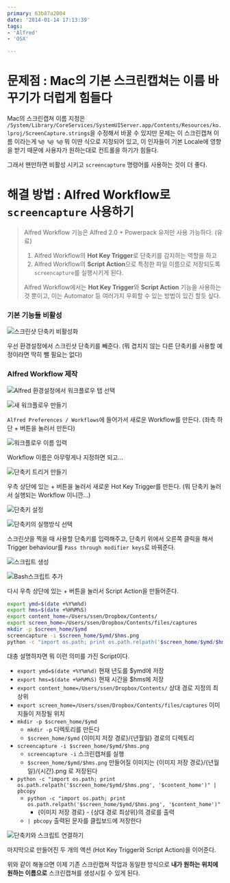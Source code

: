```yaml
---
primary: 63b87a2004
date: '2014-01-14 17:13:39'
tags:
- 'Alfred'
- 'OSX'

---
```


문제점 : Mac의 기본 스크린캡쳐는 이름 바꾸기가 더럽게 힘들다
====================================

Mac의 스크린캡쳐 이름 지정은 `/System/Library/CoreServices/SystemUIServer.app/Contents/Resources/ko.lproj/ScreenCapture.strings`을 수정해서 바꿀 수 있지만 문제는 이 스크린캡쳐 이름 이라는게 `%@ %@ %@` 뭐 이딴 식으로 지정되어 있고, 이 인자들이 기본 Locale에 영향을 받기 때문에 사용자가 원하는대로 컨트롤을 하기가 힘들다.

그래서 왠만하면 비활성 시키고 `screencapture` 명령어를 사용하는 것이 더 좋다.


해결 방법 : Alfred Workflow로 `screencapture` 사용하기
====================================

> Alfred Workflow 기능은 Alfred 2.0 + Powerpack 유저만 사용 가능하다. (유료) 
>
> 1. Alfred Workflow의 **Hot Key Trigger**로 단축키를 감지하는 역할을 하고
> 1. Alfred Workflow의 **Script Action**으로 특정한 파일 이름으로 저장되도록 `screencapture`를 실행시키게 된다.
> 
> Alfred Workflow에서는 **Hot Key Trigger**와 **Script Action** 기능을 사용하는 것 뿐이고, 이는 Automator 등 여러가지 우회할 수 있는 방법이 있긴 할듯 싶다.

### 기본 기능들 비활성 

![스크린샷 단축키 비활성화][disable-screencapture-hotkey]

우선 환경설정에서 스크린샷 단축키를 빼준다. (뭐 겹치지 않는 다른 단축키를 사용할 예정이라면 딱히 뺄 필요는 없다)

### Alfred Workflow 제작

![Alfred 환경설정에서 워크플로우 탭 선택][alfred-preferences-workflows]

![새 워크플로우 만들기][make-new-blank-workflow]

`Alfred Preferences / Workflows`에 들어가서 새로운 Workflow를 만든다. (좌측 하단 + 버튼을 눌러서 만든다)

![워크플로우 이름 입력][workflow-name]

Workflow 이름은 아무렇게나 지정하면 되고...

![단축키 트리거 만들기][add-hotkey]

우측 상단에 있는 + 버튼을 눌러서 새로운 Hot Key Trigger를 만든다. (뭐 단축키 눌러서 실행되는 Workflow 이니깐...)

![단축키 설정][set-hotkey]

![단축키의 실행방식 선택][change-hotkey-type]

스크린샷을 찍을 때 사용할 단축키를 입력해주고, 단축키 위에서 오른쪽 클릭을 해서 Trigger behaviour를 `Pass through modifier keys`로 바꿔준다.

![스크립트 생성][add-run-script]

![Bash스크립트 추가][set-bash-script]

다시 우측 상단에 있는 + 버튼을 눌러서 Script Action을 만들어준다.

```sh
export ymd=$(date +%Y%m%d)
export hms=$(date +%H%M%S)
export content_home=/Users/ssen/Dropbox/Contents/
export screen_home=/Users/ssen/Dropbox/Contents/files/captures
mkdir -p $screen_home/$ymd
screencapture -i $screen_home/$ymd/$hms.png
python -c "import os.path; print os.path.relpath('$screen_home/$ymd/$hms.png', '$content_home')" | pbcopy
```

대충 설명하자면 뭐 이런 의미를 가진 Script이다.

- `export ymd=$(date +%Y%m%d)` 현재 년도를 $ymd에 저장
- `export hms=$(date +%H%M%S)` 현재 시간을 $hms에 저장
- `export content_home=/Users/ssen/Dropbox/Contents/` 상대 경로 지정의 최상위
- `export screen_home=/Users/ssen/Dropbox/Contents/files/captures` 이미지들이 저장될 위치
- `mkdir -p $screen_home/$ymd` 
	- `mkdir -p` 디렉토리를 만든다
	- `$screen_home/$ymd` {이미지 저장 경로}/{년월일} 경로의 디렉토리
- `screencapture -i $screen_home/$ymd/$hms.png`
	- `screencapture -i` 스크린캡쳐를 실행
	- `$screen_home/$ymd/$hms.png` 만들어질 이미지는 {이미지 저장 경로}/{년월일}/{시간}.png 로 저장된다
- `python -c "import os.path; print os.path.relpath('$screen_home/$ymd/$hms.png', '$content_home')" | pbcopy`
	- `python -c "import os.path; print os.path.relpath('$screen_home/$ymd/$hms.png', '$content_home')"` 
		- {이미지 저장 경로} - {상대 경로 최상위}의 경로를 출력
	- `| pbcopy` 출력된 문자를 클립보드에 저장한다

![단축키와 스크립트 연결하기][wire-hotkey-and-script]

마지막으로 만들어진 두 개의 액션 (Hot Key Trigger와 Script Action)을 이어준다.

위와 같이 해놓으면 이제 기존 스크린캡쳐 작업과 동일한 방식으로 **내가 원하는 위치에 원하는 이름으로** 스크린캡쳐를 생성시킬 수 있게 된다.


[disable-screencapture-hotkey]: /files/captures/20130927/081034.png
[alfred-preferences-workflows]: /files/captures/20130927/080135.png
[make-new-blank-workflow]: /files/captures/20130927/080157.png
[workflow-name]: /files/captures/20130927/080213.png
[add-hotkey]: /files/captures/20130927/080249.png
[set-hotkey]: /files/captures/20130927/080303.png
[change-hotkey-type]: /files/captures/20130927/080321.png
[add-run-script]: /files/captures/20130927/080341.png
[set-bash-script]: /files/captures/20130927/080425.png
[wire-hotkey-and-script]: /files/captures/20130927/080509.png